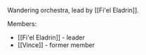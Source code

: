 Wandering orchestra, lead by [[Fi'el Eladrin]].

Members:
- [[Fi'el Eladrin]] - leader
- [[Vince]] - former member
